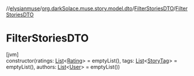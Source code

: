 //[elysianmuse](../../../index.md)/[org.darkSolace.muse.story.model.dto](../index.md)/[FilterStoriesDTO](index.md)/[FilterStoriesDTO](-filter-stories-d-t-o.md)

# FilterStoriesDTO

[jvm]\
constructor(ratings: [List](https://kotlinlang.org/api/latest/jvm/stdlib/kotlin.collections/-list/index.html)&lt;[Rating](../../org.darkSolace.muse.story.model/-rating/index.md)&gt; = emptyList(), tags: [List](https://kotlinlang.org/api/latest/jvm/stdlib/kotlin.collections/-list/index.html)&lt;[StoryTag](../../org.darkSolace.muse.story.model/-story-tag/index.md)&gt; = emptyList(), authors: [List](https://kotlinlang.org/api/latest/jvm/stdlib/kotlin.collections/-list/index.html)&lt;[User](../../org.darkSolace.muse.user.model/-user/index.md)&gt; = emptyList())
